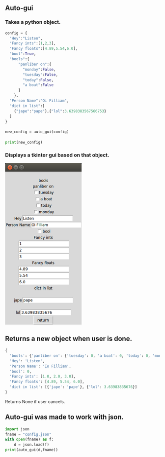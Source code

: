 ## Auto-gui

### Takes a python object.

```python
config = {
  "Hey":"Listen",
  "Fancy ints":[1,2,3],
  "Fancy floats":[4.89,5.54,6.0],
  "bool":True,
  "bools":{
      "panliber on":{
        "monday":False,
        "tuesday":False,
        "today":False,
        "a boat":False
      }
    },
  "Person Name":"Oi Filliam",
  "dict in list":[
    {"jape":"pape"},{"lol":3.6398383567566753}
  ]
}

new_config = auto_gui(config)

print(new_config)
```

### Displays a tkinter gui based on that object.

![gui demo](./example.png)

## Returns a new object when user is done.

```python
{
  'bools': {'panliber on': {'tuesday': 0, 'a boat': 0, 'today': 0, 'monday': 0}},
  'Hey': 'Listen',
  'Person Name': 'Io Filliam',
  'bool': 0,
  'Fancy ints': [1.0, 2.0, 3.0],
  'Fancy floats': [4.89, 5.54, 6.0],
  'dict in list': [{'jape': 'pape'}, {'lol': 3.63983835676}]
}
```

Returns None if user cancels.

## Auto-gui was made to work with json.

```python
import json
fname = "config.json"
with open(fname) as f:
    d = json.load(f)
print(auto_gui(d,fname))
```
